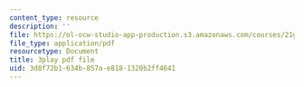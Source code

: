 ```yaml
---
content_type: resource
description: ''
file: https://ol-ocw-studio-app-production.s3.amazonaws.com/courses/21g-027-asia-in-the-modern-world-images-representations-fall-2016/3d8f72b1634b857ae8181320b2ff4641_Fg6W-rcCTlc.pdf
file_type: application/pdf
resourcetype: Document
title: 3play pdf file
uid: 3d8f72b1-634b-857a-e818-1320b2ff4641
---
```

